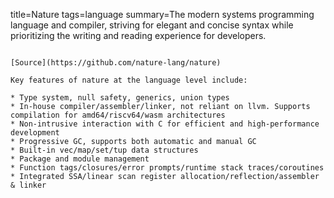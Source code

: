 title=Nature
tags=language
summary=The modern systems programming language and compiler, striving for elegant and concise syntax while prioritizing the writing and reading experience for developers.
~~~~~~

[Source](https://github.com/nature-lang/nature)

Key features of nature at the language level include:

* Type system, null safety, generics, union types
* In-house compiler/assembler/linker, not reliant on llvm. Supports compilation for amd64/riscv64/wasm architectures 
* Non-intrusive interaction with C for efficient and high-performance development 
* Progressive GC, supports both automatic and manual GC 
* Built-in vec/map/set/tup data structures 
* Package and module management 
* Function tags/closures/error prompts/runtime stack traces/coroutines 
* Integrated SSA/linear scan register allocation/reflection/assembler & linker

